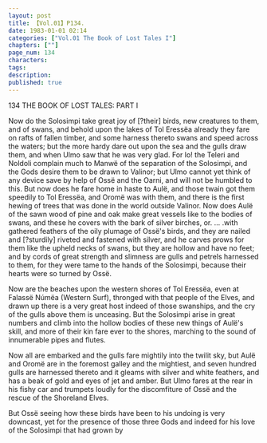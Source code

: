 ```yaml
---
layout: post
title: 【Vol.01】P134.
date: 1983-01-01 02:14
categories: ["Vol.01 The Book of Lost Tales I"]
chapters: [""]
page_num: 134
characters: 
tags: 
description: 
published: true
---
```


<p style="text-indent: 0;">
134      THE BOOK OF LOST TALES: PART I
</p>

Now do the Solosimpi take great joy of [?their] birds, new creatures to them, and of swans, and behold upon the lakes of Tol Eressëa already they fare on rafts of fallen timber, and some harness thereto swans and speed across the waters; but the more hardy dare out upon the sea and the gulls draw them, and when Ulmo saw that he was very glad. For lo! the Teleri and Noldoli complain much to Manwë of the separation of the Solosimpi, and the Gods desire them to be drawn to Valinor; but Ulmo cannot yet think of any device save by help of Ossë and the Oarni, and will not be humbled to this. But now does he fare home in haste to Aulë, and those twain got them speedily to Tol Eressëa, and Oromë was with them, and there is the first hewing of trees that was done in the world outside Valinor. Now does Aulë of the sawn wood of pine and oak make great vessels like to the bodies of swans, and these he covers with the bark of silver birches, or. ... .with gathered feathers of the oily plumage of Ossë's birds, and they are nailed and [?sturdily] riveted and fastened with silver, and he carves prows for them like the upheld necks of swans, but they are hollow and have no feet; and by cords of great strength and slimness are gulls and petrels harnessed to them, for they were tame to the hands of the Solosimpi, because their hearts were so turned by Ossë.

Now are the beaches upon the western shores of Tol Eressëa, even at Falassë Númëa (Western Surf), thronged with that people of the Elves, and drawn up there is a very great host indeed of those swanships, and the cry of the gulls above them is unceasing. But the Solosimpi arise in great numbers and climb into the hollow bodies of these new things of Aulë's skill, and more of their kin fare ever to the shores, marching to the sound of innumerable pipes and flutes.

Now all are embarked and the gulls fare mightily into the twilit sky, but Aulë and Oromë are in the foremost galley and the mightiest, and seven hundred gulls are harnessed thereto and it gleams with silver and white feathers, and has a beak of gold and eyes of jet and amber. But Ulmo fares at the rear in his fishy car and trumpets loudly for the discomfiture of Ossë and the rescue of the Shoreland Elves.

But Ossë seeing how these birds have been to his undoing is very downcast, yet for the presence of those three Gods and indeed for his love of the Solosimpi that had grown by

